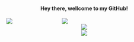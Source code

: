

<h4 align="center">
Hey there, wellcome to my GitHub!
</h4>

<div style="display:grid;grid-template-columns:100px 200px;">

<div align="center"> <img src="https://github-readme-stats.vercel.app/api?username=zhengxinchang&show_icons=true" /> </div>


<div align="center"> <img src="https://github-readme-stats.vercel.app/api/top-langs/?username=zhengxinchang" /> </div>
  
</div>



<div align="center"> <img src="https://github-readme-streak-stats.herokuapp.com/?user=zhengxinchang" /> </div>


<div align="center"> <img src="https://github-readme-activity-graph.vercel.app/graph?username=zhengxinchang&theme=xcode" /> </div>
